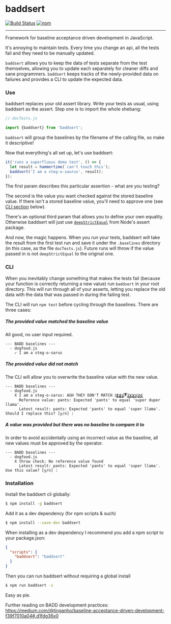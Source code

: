 # baddsert

[![Build Status](https://travis-ci.org/SomeKittens/baddsert.svg?branch=master)](https://travis-ci.org/SomeKittens/baddsert) [![npm](https://img.shields.io/npm/v/baddsert.svg?maxAge=2592000)](https://www.npmjs.com/package/baddsert)

---

Framework for baseline acceptance driven development in JavaScript.

It's annoying to maintain tests.  Every time you change an api, all the tests fail and they need to be manually updated.

`baddsert` allows you to keep the data of tests separate from the test themselves, allowing you to update each separately for cleaner diffs and sane programmers.  `baddsert` keeps tracks of the newly-provided data on failures and provides a CLI to update the expected data.

### Use

baddsert replaces your old assert library.  Write your tests as usual, using baddsert as the assert.  Step one is to import the whole shebang:

```typescript
// docTests.js

import {baddsert} from 'baddsert';
```

`baddsert` will group the baselines by the filename of the calling file, so make it descriptive!

Now that everything's all set up, let's use baddsert:

```typescript
it('runs a superfluous demo test', () => {
  let result = hammertime(`can't touch this`);
  baddsert('I am a steg-o-saurus', result);
});
```

The first param describes this particular assertion - what are you testing?

The second is the value you want checked against the stored baseline value.  If there isn't a stored baseline value, you'll need to approve one (see [CLI section](#CLI) below).

There's an optional third param that allows you to define your own equality.  Otherwise baddsert will just use [`deepStrictEqual`](https://nodejs.org/api/assert.html#assert_assert_deepequal_actual_expected_message) from Node's assert package.

And now, the magic happens.  When you run your tests, baddsert will take the result from the first test run and save it under the `.baselines` directory (in this case, as the file `docTests.js`).  Future runs will throw if the value passed in is not `deepStrictEqual` to the original one.

### CLI

When you inevitably change something that makes the tests fail (because your function is correctly returning a new value) run `baddsert` in your root directory.  This will run through all of your asserts, letting you replace the old data with the data that was passed in during the failing test.

The CLI will run `npm test` before cycling through the baselines.  There are three cases:

##### The provided value matched the baseline value

All good, no user input required.

```
--- BADD baselines ---
  - dogfood.js
    ✓ I am a steg-o-sarus
```

##### The provided value did not match

The CLI will allow you to overwrite the baseline value with the new value.

```
--- BADD baselines ---
  - dogfood.js
    X I am a steg-o-sarus: AGH THEY DON'T MATCH D̸̛̟͈̻̥̦̝͚̬̤͉̪͎̬̺͚̩ͭO̷̸̢̪̞̺̝͈̪̱̭͚̩̭̩̪̗͇̪O̡̮͍͖̞͙͓͔̟̺̬͖̳͍̟̬̮̮̰Ȍͫ̆̔͌̿ͥͣ̀̾̚ ҉͔͔̘͖̪͙̀O̵͚̥͉̠̱̱̱̥̥̹̳͈̼̞͚̖̟̝O̷̼̟͉̜͔̥͉̞̲̠̼̩̳̠̖̝̺͔O̠̳̤̹̟͓̦̖͔̰͍̳͎͕͈̣̻͖̻Ǫ̩͙̦̹̖̫̣̣̩̣͈͇͈̗̜̙̦̙̘M̸̤̯̬̗̳̼̰͖͉̯͚̜̠̱̘͕͙͔
      Reference value: pants: Expected 'pants' to equal 'super duper llama'.
      Latest result: pants: Expected 'pants' to equal 'super llama'.
Should I replace this? [y/n] :
```

##### A value was provided but there was no baseline to compare it to

In order to avoid accidentally using an incorrect value as the baseline, all new values must be approved by the operator.

```
--- BADD baselines ---
  - dogfood.js
    X throw check: No reference value found
      Latest result: pants: Expected 'pants' to equal 'super llama'.
Use this value? [y/n] :
```


### Installation

Install the baddsert cli globally:

```sh
$ npm install -g baddsert
```

Add it as a dev dependency (for npm scripts & such)

```sh
$ npm install --save-dev baddsert
```

When installing as a dev dependency I recommend you add a npm script to your package.json:

```json
{
  "scripts": {
    "baddsert": "baddsert"
  }
}
```

Then you can run baddsert without requiring a global install

```sh
$ npm run baddsert -s
```

Easy as pie.

Further reading on BADD development practices: https://medium.com/@tinganho/baseline-acceptance-driven-development-f39f7010a04#.d1fdg36x0
